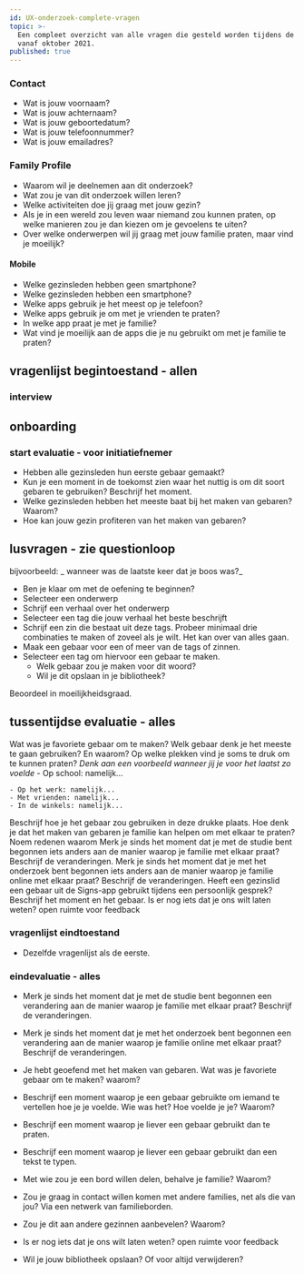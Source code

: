 ```yaml
---
id: UX-onderzoek-complete-vragen
topic: >-
  Een compleet overzicht van alle vragen die gesteld worden tijdens de UX-studie
  vanaf oktober 2021.
published: true
---
```


### Contact
- Wat is jouw voornaam?
- Wat is jouw achternaam?
- Wat is jouw geboortedatum?
- Wat is jouw telefoonnummer?
- Wat is jouw emailadres?

### Family Profile
- Waarom wil je deelnemen aan dit onderzoek?
- Wat zou je van dit onderzoek willen leren?
- Welke activiteiten doe jij graag met jouw gezin?
- Als je in een wereld zou leven waar niemand zou kunnen praten, op welke manieren zou je dan kiezen om je gevoelens te uiten?
- Over welke onderwerpen wil jij graag met jouw familie praten, maar vind je moeilijk?

#### Mobile
- Welke gezinsleden hebben geen smartphone?
- Welke gezinsleden hebben een smartphone?
- Welke apps gebruik je het meest op je telefoon?
- Welke apps gebruik je om met je vrienden te praten?
- In welke app praat je met je familie?
- Wat vind je moeilijk aan de apps die je nu gebruikt om met je familie te praten?

## vragenlijst begintoestand - allen

### interview

onboarding
---


### start evaluatie - voor initiatiefnemer
- Hebben alle gezinsleden hun eerste gebaar gemaakt?
- Kun je een moment in de toekomst zien waar het nuttig is om dit soort gebaren te gebruiken? Beschrijf het moment.
- Welke gezinsleden hebben het meeste baat bij het maken van gebaren? Waarom?
- Hoe kan jouw gezin profiteren van het maken van gebaren?

## lusvragen - zie questionloop
bijvoorbeeld:
_ wanneer was de laatste keer dat je boos was?_

- Ben je klaar om met de oefening te beginnen?
- Selecteer een onderwerp
- Schrijf een verhaal over het onderwerp
- Selecteer een tag die jouw verhaal het beste beschrijft
- Schrijf een zin die bestaat uit deze tags. Probeer minimaal drie combinaties te maken of zoveel als je wilt. Het kan over van alles gaan.
- Maak een gebaar voor een of meer van de tags of zinnen.
- Selecteer een tag om hiervoor een gebaar te maken.
    - Welk gebaar zou je maken voor dit woord?
    - Wil je dit opslaan in je bibliotheek?
    
 Beoordeel in moeilijkheidsgraad.

## tussentijdse evaluatie - alles

Wat was je favoriete gebaar om te maken?
Welk gebaar denk je het meeste te gaan gebruiken? En waarom?
Op welke plekken vind je soms te druk om te kunnen praten?
_Denk aan een voorbeeld wanneer jij je voor het laatst zo voelde_
	- Op school: namelijk...
    	
    - Op het werk: namelijk...
    - Met vrienden: namelijk...
    - In de winkels: namelijk...
    	
Beschrijf hoe je het gebaar zou gebruiken in deze drukke plaats.
Hoe denk je dat het maken van gebaren je familie kan helpen om met elkaar te praten? Noem redenen waarom
Merk je sinds het moment dat je met de studie bent begonnen iets anders aan de manier waarop je familie met elkaar praat? Beschrijf de veranderingen.
Merk je sinds het moment dat je met het onderzoek bent begonnen iets anders aan de manier waarop je familie online met elkaar praat? Beschrijf de veranderingen.
Heeft een gezinslid een gebaar uit de Signs-app gebruikt tijdens een persoonlijk gesprek? Beschrijf het moment en het gebaar.
Is er nog iets dat je ons wilt laten weten? open ruimte voor feedback


### vragenlijst eindtoestand
- Dezelfde vragenlijst als de eerste.

### eindevaluatie - alles

- Merk je sinds het moment dat je met de studie bent begonnen een verandering aan de manier waarop je familie met elkaar praat? Beschrijf de veranderingen.
- Merk je sinds het moment dat je met het onderzoek bent begonnen een verandering aan de manier waarop je familie online met elkaar praat? Beschrijf de veranderingen.
- Je hebt geoefend met het maken van gebaren. Wat was je favoriete gebaar om te maken? waarom?
- Beschrijf een moment waarop je een gebaar gebruikte om iemand te vertellen hoe je je voelde. Wie was het? Hoe voelde je je? Waarom?
- Beschrijf een moment waarop je liever een gebaar gebruikt dan te praten.
- Beschrijf een moment waarop je liever een gebaar gebruikt dan een tekst te typen.
- Met wie zou je een bord willen delen, behalve je familie? Waarom?
- Zou je graag in contact willen komen met andere families, net als die van jou? Via een netwerk van familieborden.
- Zou je dit aan andere gezinnen aanbevelen? Waarom?
- Is er nog iets dat je ons wilt laten weten? open ruimte voor feedback

- Wil je jouw bibliotheek opslaan? Of voor altijd verwijderen?

